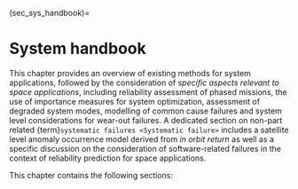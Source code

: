 <!--- Copyright (C) Matrisk GmbH 2022 -->

(sec_sys_handbook)=
# System handbook

This chapter provides an overview of existing methods for system applications, followed by the consideration of *specific aspects relevant to space applications*, including reliability assessment of phased missions, the use of importance measures for system optimization, assessment of degraded system modes, modelling of common cause failures and system level considerations for wear-out failures. A dedicated section on non-part related {term}`systematic failures <Systematic failure>` includes a satellite level anomaly occurrence model derived from *in orbit return* as well as a specific discussion on the consideration of software-related failures in the context of reliability prediction for space applications.


This chapter contains the following sections:
```{tableofcontents}
```